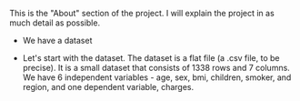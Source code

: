 This is the "About" section of the project. I will explain the project in as much detail as possible. 

* We have a dataset 

* Let's start with the dataset. The dataset is a flat file (a .csv file, to be precise). It is a small dataset that consists of 1338 rows and 7 columns. We have 6 independent variables - age, sex, bmi, children, smoker, and region, and one dependent variable, charges. 
